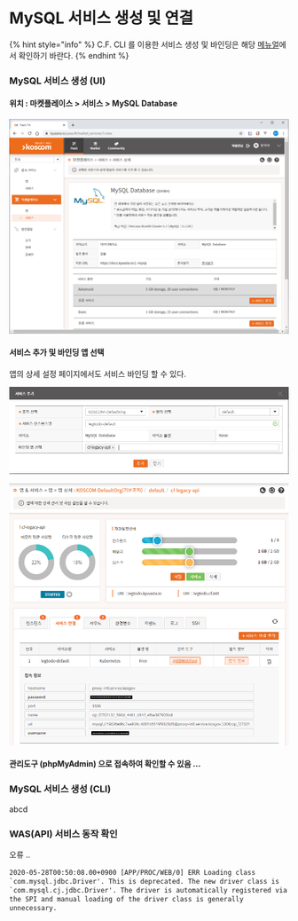 # MySQL 서비스 생성 및 연결

{% hint style="info" %}
C.F. CLI 를 이용한 서비스 생성 및 바인딩은 해당 [메뉴얼](../../service/mysql/mysql-sub-2.md)에서 확인하기 바란다.
{% endhint %}

### MySQL 서비스 생성 \(UI\)

#### 위치 : 마켓플레이스 &gt; 서비스 &gt;  MySQL Database

![](../../.gitbook/assets/image%20%28173%29.png)

#### 서비스 추가 및 바인딩 앱 선택

 앱의 상세 설정 페이지에서도 서비스 바인딩 할 수 있다. 

![](../../.gitbook/assets/image%20%28174%29.png)

![](../../.gitbook/assets/image%20%28172%29.png)

#### 관리도구 \(phpMyAdmin\) 으로 접속하여 확인할 수 있음 ... 

### MySQL 서비스 생성 \(CLI\)

abcd

### WAS\(API\) 서비스 동작 확인

오류 ..

```text
2020-05-28T00:50:08.00+0900 [APP/PROC/WEB/0] ERR Loading class `com.mysql.jdbc.Driver'. This is deprecated. The new driver class is `com.mysql.cj.jdbc.Driver'. The driver is automatically registered via the SPI and manual loading of the driver class is generally unnecessary.

```

